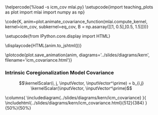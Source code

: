 \helpercode{%load -s icm_cov mlai.py}
\setupcode{import teaching_plots as plot
import mlai
import numpy as np}

\code{K, anim=plot.animate_covariance_function(mlai.compute_kernel, 
                                         kernel=icm_cov, subkernel=eq_cov,
										 B = np.asarray([[1, 0.5],[0.5, 1.5]]))}

\setupcode{from IPython.core.display import HTML}

\displaycode{HTML(anim.to_jshtml())}

\plotcode{plot.save_animation(anim, 
                    diagrams='../slides/diagrams/kern', 
				    filename='icm_covariance.html')}


### Intrinsic Coregionalization Model Covariance

$$\kernelScalar(i, j, \inputVector, \inputVector^\prime) = b_{i,j} \kernelScalar(\inputVector, \inputVector^\prime)$$

\columns{
\includediagram{../slides/diagrams/kern/icm_covariance}
}{
\includehtml{../slides/diagrams/kern/icm_covariance.html}{512}{384}
}{50%}{50%}

